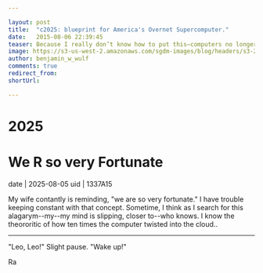 ```yaml
---

layout: post
title:  "c2025: blueprint for America's Overnet Supercomputer."
date:   2015-08-06 22:39:45
teaser: Because I really don’t know how to put this—computers no longer think in ones and zeros, bin, binary, obsolete.
image: https://s3-us-west-2.amazonaws.com/sgdm-images/blog/headers/s3-2015-08-06-tianhe-2-corridor.jpg
author: benjamin_w_wulf
comments: true
redirect_from:
shortUrl: 

---
```


2025
====

We R so very Fortunate
======================

date | 2025-08-05
uid | 1337A15

My wife contantly is reminding, "we are so very fortunate." I have trouble keeping constant with that concept. Sometime, I think as I search for this alagarym--my--my mind is slipping, closer to--who knows.  I know the theororitic of how ten times the computer twisted into the cloud..

_____

"Leo, Leo!" Slight pause. "Wake up!"

Ra


